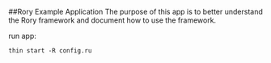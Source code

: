 ##Rory Example Application
The purpose of this app is to better understand the Rory framework and document how to use the framework.


run app:

```
thin start -R config.ru
```
